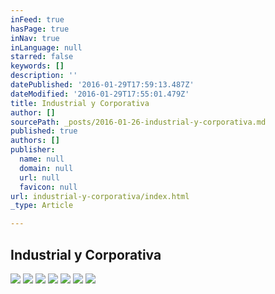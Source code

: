 ```yaml
---
inFeed: true
hasPage: true
inNav: true
inLanguage: null
starred: false
keywords: []
description: ''
datePublished: '2016-01-29T17:59:13.487Z'
dateModified: '2016-01-29T17:55:01.479Z'
title: Industrial y Corporativa
author: []
sourcePath: _posts/2016-01-26-industrial-y-corporativa.md
published: true
authors: []
publisher:
  name: null
  domain: null
  url: null
  favicon: null
url: industrial-y-corporativa/index.html
_type: Article

---
```

## Industrial y Corporativa
![](https://s3-us-west-2.amazonaws.com/the-grid-img/p/0f0e5f1bcd3d70cdfc010842fba4813234c98392.jpg)
![](https://s3-us-west-2.amazonaws.com/the-grid-img/p/3af34d13c589823a4f51287588ee1d6b9e4c18f1.jpg)
![](https://s3-us-west-2.amazonaws.com/the-grid-img/p/5b284adb9cb369e2aea846044077cf0b2b480807.jpg)
![](https://s3-us-west-2.amazonaws.com/the-grid-img/p/67375b54431f29b9f00d443666d28b70b657210e.jpg)
![](https://s3-us-west-2.amazonaws.com/the-grid-img/p/8e1f3c01dfbb122feec0bd379d4274693e91dd7d.jpg)
![](https://s3-us-west-2.amazonaws.com/the-grid-img/p/9600dcbcf9afd49df5b125e560d3563ccb07cc60.jpg)
![](https://s3-us-west-2.amazonaws.com/the-grid-img/p/ce6f497a0e7906228f6a0767f180de0bc0b3d057.jpg)